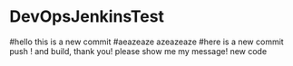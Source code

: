 # DevOpsJenkinsTest
#hello this is a new commit
#aeazeaze
azeazeaze
#here is a new commit push ! and build, thank you!
please show me my message!
new code

